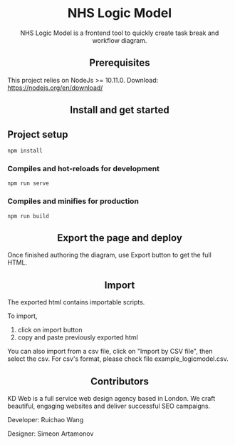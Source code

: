<div align="center">
  <h1>NHS Logic Model</h1>
  <p>NHS Logic Model is a frontend tool to quickly create task break and workflow diagram.</p>
</div>


<h2 align="center">Prerequisites</h2>

This project relies on NodeJs >= 10.11.0. Download: https://nodejs.org/en/download/


<h2 align="center">Install and get started</h2>

## Project setup
```
npm install
```

### Compiles and hot-reloads for development
```
npm run serve
```

### Compiles and minifies for production
```
npm run build
```


<h2 align="center">Export the page and deploy</h2>

Once finished authoring the diagram, use Export button to get the full HTML.


<h2 align="center">Import</h2>

The exported html contains importable scripts.

To import,

1. click on import button
2. copy and paste previously exported html

You can also import from a csv file, click on "Import by CSV file", then select the csv. For csv's format, please check file example_logicmodel.csv.


<h2 align="center">Contributors</h2>

KD Web is a full service web design agency based in London. We craft beautiful, engaging websites and deliver successful SEO campaigns.

Developer: Ruichao Wang

Designer: Simeon Artamonov